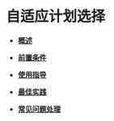 # 自适应计划选择<a name="ZH-CN_TOPIC_0000001367614253"></a>

-   **[概述](概述-自适应.md)**

-   **[前置条件](前置条件-自适应.md)**

-   **[使用指导](使用指导-自适应.md)**

-   **[最佳实践](最佳实践-自适应.md)**

-   **[常见问题处理](常见问题处理-自适应.md)**
